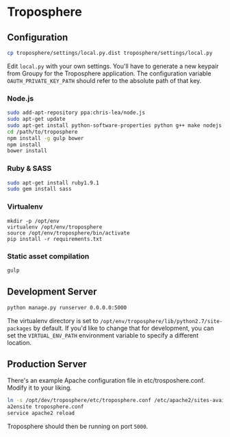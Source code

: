 Troposphere
===========


Configuration
-------------

```bash
cp troposphere/settings/local.py.dist troposphere/settings/local.py
```

Edit `local.py` with your own settings. You'll have to generate a new
keypair from Groupy for the Troposphere application. The configuration
variable `OAUTH_PRIVATE_KEY_PATH` should refer to the absolute path of that key.

### Node.js

```bash
sudo add-apt-repository ppa:chris-lea/node.js
sudo apt-get update
sudo apt-get install python-software-properties python g++ make nodejs
cd /path/to/troposphere
npm install -g gulp bower
npm install
bower install
```

### Ruby & SASS

```bash
sudo apt-get install ruby1.9.1
sudo gem install sass
```

### Virtualenv

```
mkdir -p /opt/env
virtualenv /opt/env/troposphere
source /opt/env/troposphere/bin/activate
pip install -r requirements.txt
```

### Static asset compilation
```bash
gulp
```


Development Server
------------------

```bash
python manage.py runserver 0.0.0.0:5000
````

The virtualenv directory is set to `/opt/env/troposphere/lib/python2.7/site-packages` by default.  If you'd like to change that for development, you can set the `VIRTUAL_ENV_PATH` environment variable to specify a different location.

Production Server
-----------------

There's an example Apache configuration file in etc/trosposhere.conf. Modify it
to your liking.

```bash
ln -s /opt/dev/troposphere/etc/troposphere.conf /etc/apache2/sites-available/troposphere.conf
a2ensite troposphere.conf
service apache2 reload
```

Troposphere should then be running on port `5000`.

